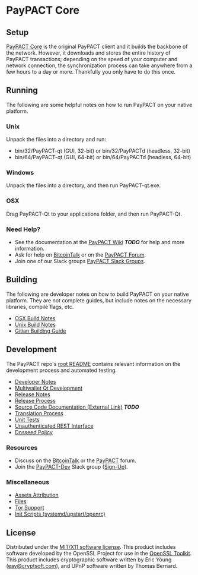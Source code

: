PayPACT Core
=====================

Setup
---------------------
[PayPACT Core](http://PayPACT.com/wallet) is the original PayPACT client and it builds the backbone of the network. However, it downloads and stores the entire history of PayPACT transactions; depending on the speed of your computer and network connection, the synchronization process can take anywhere from a few hours to a day or more. Thankfully you only have to do this once.

Running
---------------------
The following are some helpful notes on how to run PayPACT on your native platform.

### Unix

Unpack the files into a directory and run:

- bin/32/PayPACT-qt (GUI, 32-bit) or bin/32/PayPACTd (headless, 32-bit)
- bin/64/PayPACT-qt (GUI, 64-bit) or bin/64/PayPACTd (headless, 64-bit)

### Windows

Unpack the files into a directory, and then run PayPACT-qt.exe.

### OSX

Drag PayPACT-Qt to your applications folder, and then run PayPACT-Qt.

### Need Help?

* See the documentation at the [PayPACT Wiki](https://en.bitcoin.it/wiki/Main_Page) ***TODO***
for help and more information.
* Ask for help on [BitcoinTalk](https://bitcointalk.org/index.php?topic=1262920.0) or on the [PayPACT Forum](http://forum.PayPACT.com/).
* Join one of our Slack groups [PayPACT Slack Groups](https://PayPACT.com/slack-logins/).

Building
---------------------
The following are developer notes on how to build PayPACT on your native platform. They are not complete guides, but include notes on the necessary libraries, compile flags, etc.

- [OSX Build Notes](build-osx.md)
- [Unix Build Notes](build-unix.md)
- [Gitian Building Guide](gitian-building.md)

Development
---------------------
The PayPACT repo's [root README](https://github.com/PayPACT-Project/PayPACT/blob/master/README.md) contains relevant information on the development process and automated testing.

- [Developer Notes](developer-notes.md)
- [Multiwallet Qt Development](multiwallet-qt.md)
- [Release Notes](release-notes.md)
- [Release Process](release-process.md)
- [Source Code Documentation (External Link)](https://dev.visucore.com/bitcoin/doxygen/) ***TODO***
- [Translation Process](translation_process.md)
- [Unit Tests](unit-tests.md)
- [Unauthenticated REST Interface](REST-interface.md)
- [Dnsseed Policy](dnsseed-policy.md)

### Resources

* Discuss on the [BitcoinTalk](https://bitcointalk.org/index.php?topic=1262920.0) or the [PayPACT](http://forum.PayPACT.com/) forum.
* Join the [PayPACT-Dev](https://PayPACT-dev.slack.com/) Slack group ([Sign-Up](https://PayPACT-dev.herokuapp.com/)).

### Miscellaneous
- [Assets Attribution](assets-attribution.md)
- [Files](files.md)
- [Tor Support](tor.md)
- [Init Scripts (systemd/upstart/openrc)](init.md)

License
---------------------
Distributed under the [MIT/X11 software license](http://www.opensource.org/licenses/mit-license.php).
This product includes software developed by the OpenSSL Project for use in the [OpenSSL Toolkit](https://www.openssl.org/). This product includes
cryptographic software written by Eric Young ([eay@cryptsoft.com](mailto:eay@cryptsoft.com)), and UPnP software written by Thomas Bernard.
